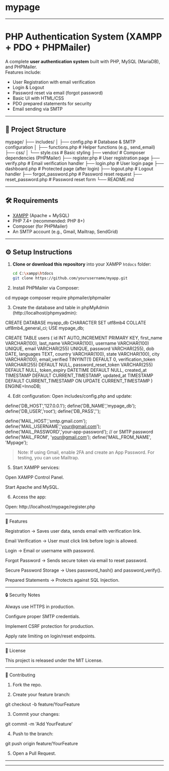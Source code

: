 # mypage


---

# PHP Authentication System (XAMPP + PDO + PHPMailer)

A complete **user authentication system** built with PHP, MySQL (MariaDB), and PHPMailer.  
Features include:

- User Registration with email verification
- Login & Logout
- Password reset via email (forgot password)
- Basic UI with HTML/CSS
- PDO prepared statements for security
- Email sending via SMTP

---

## 📂 Project Structure

mypage/ ├── includes/ │   ├── config.php        # Database & SMTP configuration │   ├── functions.php     # Helper functions (e.g., send_email) ├── css/ │   └── style.css         # Basic styling ├── vendor/               # Composer dependencies (PHPMailer) ├── register.php          # User registration page ├── verify.php            # Email verification handler ├── login.php             # User login page ├── dashboard.php         # Protected page (after login) ├── logout.php            # Logout handler ├── forgot_password.php   # Password reset request ├── reset_password.php    # Password reset form └── README.md

---

## 🛠 Requirements

- [XAMPP](https://www.apachefriends.org/) (Apache + MySQL)
- PHP 7.4+ (recommended: PHP 8+)
- Composer (for PHPMailer)
- An SMTP account (e.g., Gmail, Mailtrap, SendGrid)

---

## ⚙️ Setup Instructions

1. **Clone or download this repository** into your XAMPP `htdocs` folder:

   ```bash
   cd C:\xampp\htdocs
   git clone https://github.com/yourusername/myapp.git

2. Install PHPMailer via Composer:

cd mypage
composer require phpmailer/phpmailer


3. Create the database and table in phpMyAdmin (http://localhost/phpmyadmin):

CREATE DATABASE myapp_db CHARACTER SET utf8mb4 COLLATE utf8mb4_general_ci;
USE mypage_db;

CREATE TABLE users (
  id INT AUTO_INCREMENT PRIMARY KEY,
  first_name VARCHAR(100),
  last_name VARCHAR(100),
  username VARCHAR(100) UNIQUE,
  email VARCHAR(255) UNIQUE,
  password VARCHAR(255),
  dob DATE,
  languages TEXT,
  country VARCHAR(100),
  state VARCHAR(100),
  city VARCHAR(100),
  email_verified TINYINT(1) DEFAULT 0,
  verification_token VARCHAR(255) DEFAULT NULL,
  password_reset_token VARCHAR(255) DEFAULT NULL,
  token_expiry DATETIME DEFAULT NULL,
  created_at TIMESTAMP DEFAULT CURRENT_TIMESTAMP,
  updated_at TIMESTAMP DEFAULT CURRENT_TIMESTAMP ON UPDATE CURRENT_TIMESTAMP
) ENGINE=InnoDB;


4. Edit configuration:
Open includes/config.php and update:

define('DB_HOST','127.0.0.1');
define('DB_NAME','mypage_db');
define('DB_USER','root');
define('DB_PASS','');

define('MAIL_HOST','smtp.gmail.com');
define('MAIL_USERNAME','your@gmail.com');
define('MAIL_PASSWORD','your-app-password'); // or SMTP password
define('MAIL_FROM', 'your@gmail.com');
define('MAIL_FROM_NAME', 'Mypage');

> Note: If using Gmail, enable 2FA and create an App Password.
For testing, you can use Mailtrap.




5. Start XAMPP services:

Open XAMPP Control Panel.

Start Apache and MySQL.



6. Access the app:

Open: http://localhost/mypage/register.php





---

🚀 Features

Registration → Saves user data, sends email with verification link.

Email Verification → User must click link before login is allowed.

Login → Email or username with password.

Forgot Password → Sends secure token via email to reset password.

Secure Password Storage → Uses password_hash() and password_verify().

Prepared Statements → Protects against SQL Injection.



---

🔒 Security Notes

Always use HTTPS in production.

Configure proper SMTP credentials.

Implement CSRF protection for production.

Apply rate limiting on login/reset endpoints.


---

📜 License

This project is released under the MIT License.


---

🤝 Contributing

1. Fork the repo.


2. Create your feature branch:

git checkout -b feature/YourFeature


3. Commit your changes:

git commit -m 'Add YourFeature'


4. Push to the branch:

git push origin feature/YourFeature


5. Open a Pull Request.




---

---
